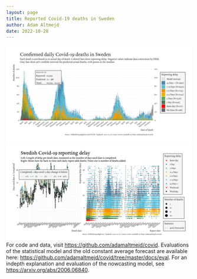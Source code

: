 ```yaml
---
layout: page
title: Reported Covid-19 deaths in Sweden
author: Adam Altmejd
date: 2022-10-28
---
```


![Graph of Swedish Covid-19 deaths with reporting delay.](deaths_lag_sweden_2022-10-28.png "Swedish Covid-19 deaths.")
![Graph of Swedish Covid-19 reporting delay in daily deaths.](lag_trend_sweden_2022-10-28.png "Trend in Swedish Covid-19 mortality reporting delay.")
For code and data, visit <https://github.com/adamaltmejd/covid>.
Evaluations of the statistical model and the old constant average forecast are available here: <https://github.com/adamaltmejd/covid/tree/master/docs/eval>.
For an indepth explanation and evaluation of the nowcasting model, see <https://arxiv.org/abs/2006.06840>.
